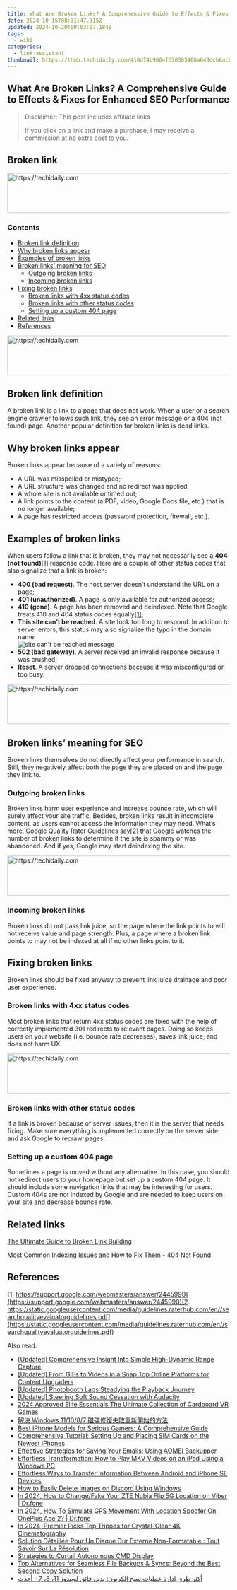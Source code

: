 ```yaml
---
title: What Are Broken Links? A Comprehensive Guide to Effects & Fixes for Enhanced SEO Performance
date: 2024-10-15T08:31:47.315Z
updated: 2024-10-20T09:03:07.184Z
tags:
  - wiki
categories:
  - link-assistant
thumbnail: https://thmb.techidaily.com/410d74b9604f670385408a643dcb6acbafd048141ccf91d45ea026a8c7847004.jpg
---
```


## What Are Broken Links? A Comprehensive Guide to Effects & Fixes for Enhanced SEO Performance

>  Disclaimer: This post includes affiliate links
>
>  If you click on a link and make a purchase, I may receive a commission at no extra cost to you.
>

## Broken link

<!-- affiliate ads begin -->
<a href="https://appsumo.8odi.net/c/5597632/2130891/7443" target="_top" id="2130891">
  <img src="//a.impactradius-go.com/display-ad/7443-2130891" border="0" alt="https://techidaily.com" width="728" height="90"/>
</a>
<img height="0" width="0" src="https://appsumo.8odi.net/i/5597632/2130891/7443" style="position:absolute;visibility:hidden;" border="0" />
<!-- affiliate ads end -->

### Contents

* [Broken link definition](https://tools.techidaily.com/link-assistant/products/)
* [Why broken links appear](https://tools.techidaily.com/link-assistant/products/)
* [Examples of broken links](https://tools.techidaily.com/link-assistant/products/)
* [Broken links’ meaning for SEO](https://tools.techidaily.com/link-assistant/products/)  
   * [Outgoing broken links](https://tools.techidaily.com/link-assistant/products/)  
   * [Incoming broken links](https://tools.techidaily.com/link-assistant/products/)
* [Fixing broken links](https://tools.techidaily.com/link-assistant/products/)  
   * [Broken links with 4xx status codes](https://tools.techidaily.com/link-assistant/products/)  
   * [Broken links with other status codes](https://tools.techidaily.com/link-assistant/products/)  
   * [Setting up a custom 404 page](https://tools.techidaily.com/link-assistant/products/)
* [Related links](https://tools.techidaily.com/link-assistant/products/)
* [References](https://tools.techidaily.com/link-assistant/products/)

<!-- affiliate ads begin -->
<a href="https://appsumo.8odi.net/c/5597632/2082533/7443" target="_top" id="2082533">
  <img src="//a.impactradius-go.com/display-ad/7443-2082533" border="0" alt="https://techidaily.com" width="728" height="90"/>
</a>
<img height="0" width="0" src="https://appsumo.8odi.net/i/5597632/2082533/7443" style="position:absolute;visibility:hidden;" border="0" />
<!-- affiliate ads end -->

## Broken link definition

A broken link is a link to a page that does not work. When a user or a search engine crawler follows such link, they see an error message or a 404 (not found) page. Another popular definition for broken links is dead links. 

## Why broken links appear

Broken links appear because of a variety of reasons:

* A URL was misspelled or mistyped;
* A URL structure was changed and no redirect was applied;
* A whole site is not available or timed out;
* A link points to the content (a PDF, video, Google Docs file, etc.) that is no longer available;
* A page has restricted access (password protection, firewall, etc.).

## Examples of broken links

When users follow a link that is broken, they may not necessarily see a **404 (not found)**[\[1\]](https://tools.techidaily.com/link-assistant/products/) response code. Here are a couple of other status codes that also signalize that a link is broken:

* **400 (bad request)**. The host server doesn’t understand the URL on a page;
* **401 (unauthorized)**. A page is only available for authorized access;
* **410 (gone)**. A page has been removed and deindexed. Note that Google treats 410 and 404 status codes equally[\[1\]](https://tools.techidaily.com/link-assistant/products/);
* **This site can’t be reached**. A site took too long to respond. In addition to server errors, this status may also signalize the typo in the domain name:  
![site can't be reached message](https://cdn1.link-assistant.com/thumbs/w1073-c1/upload/seowiki/posts/28/bl1.png)
* **502 (bad gateway)**. A server received an invalid response because it was crushed;
* **Reset**. A server dropped connections because it was misconfigured or too busy.

<!-- affiliate ads begin -->
<a href="https://aligracehair.sjv.io/c/5597632/1896560/19272" target="_top" id="1896560">
  <img src="//a.impactradius-go.com/display-ad/19272-1896560" border="0" alt="https://techidaily.com" width="728" height="90"/>
</a>
<img height="0" width="0" src="https://aligracehair.sjv.io/i/5597632/1896560/19272" style="position:absolute;visibility:hidden;" border="0" />
<!-- affiliate ads end -->

## Broken links’ meaning for SEO

Broken links themselves do not directly affect your performance in search. Still, they negatively affect both the page they are placed on and the page they link to.

### Outgoing broken links

Broken links harm user experience and increase bounce rate, which will surely affect your site traffic. Besides, broken links result in incomplete content, as users cannot access the information they may need. What’s more, Google Quality Rater Guidelines say[\[2\]](https://tools.techidaily.com/link-assistant/products/) that Google watches the number of broken links to determine if the site is spammy or was abandoned. And if yes, Google may start deindexing the site.

<!-- affiliate ads begin -->
<a href="https://unicoeye.pxf.io/c/5597632/2134498/18498" target="_top" id="2134498">
  <img src="//a.impactradius-go.com/display-ad/18498-2134498" border="0" alt="https://techidaily.com" width="720" height="90"/>
</a>
<img height="0" width="0" src="https://unicoeye.pxf.io/i/5597632/2134498/18498" style="position:absolute;visibility:hidden;" border="0" />
<!-- affiliate ads end -->

### Incoming broken links

Broken links do not pass link juice, so the page where the link points to will not receive value and page strength. Plus, a page where a broken link points to may not be indexed at all if no other links point to it.

## Fixing broken links

Broken links should be fixed anyway to prevent link juice drainage and poor user experience.

### Broken links with 4xx status codes

Most broken links that return 4xx status codes are fixed with the help of correctly implemented 301 redirects to relevant pages. Doing so keeps users on your website (i.e. bounce rate decreases), saves link juice, and does not harm UX.

<!-- affiliate ads begin -->
<a href="https://appsumo.8odi.net/c/5597632/2087395/7443" target="_top" id="2087395">
  <img src="//a.impactradius-go.com/display-ad/7443-2087395" border="0" alt="https://techidaily.com" width="728" height="90"/>
</a>
<img height="0" width="0" src="https://appsumo.8odi.net/i/5597632/2087395/7443" style="position:absolute;visibility:hidden;" border="0" />
<!-- affiliate ads end -->

### Broken links with other status codes

If a link is broken because of server issues, then it is the server that needs fixing. Make sure everything is implemented correctly on the server side and ask Google to recrawl pages.

### Setting up a custom 404 page

Sometimes a page is moved without any alternative. In this case, you should not redirect users to your homepage but set up a custom 404 page. It should include some navigation links that may be interesting for users. Custom 404s are not indexed by Google and are needed to keep users on your site and decrease bounce rate.

## Related links

[The Ultimate Guide to Broken Link Building](https://tools.techidaily.com/link-assistant/products/)

[Most Common Indexing Issues and How to Fix Them - 404 Not Found](https://tools.techidaily.com/link-assistant/products/)

## References

[1. https://support.google.com/webmasters/answer/2445990](https://support.google.com/webmasters/answer/2445990)[2. https://static.googleusercontent.com/media/guidelines.raterhub.com/en//searchqualityevaluatorguidelines.pdf](https://static.googleusercontent.com/media/guidelines.raterhub.com/en//searchqualityevaluatorguidelines.pdf)

<ins class="adsbygoogle"
     style="display:block"
     data-ad-format="autorelaxed"
     data-ad-client="ca-pub-7571918770474297"
     data-ad-slot="1223367746"></ins>

<ins class="adsbygoogle"
     style="display:block"
     data-ad-client="ca-pub-7571918770474297"
     data-ad-slot="8358498916"
     data-ad-format="auto"
     data-full-width-responsive="true"></ins>

<span class="atpl-alsoreadstyle">Also read:</span>
<div><ul>
<li><a href="https://fox-http.techidaily.com/updated-comprehensive-insight-into-simple-high-dynamic-range-capture/"><u>[Updated] Comprehensive Insight Into Simple High-Dynamic Range Capture</u></a></li>
<li><a href="https://some-techniques.techidaily.com/updated-from-gifs-to-videos-in-a-snap-top-online-platforms-for-content-upgraders/"><u>[Updated] From GIFs to Videos in a Snap Top Online Platforms for Content Upgraders</u></a></li>
<li><a href="https://extra-approaches.techidaily.com/updated-photobooth-lags-steadying-the-playback-journey/"><u>[Updated] Photobooth Lags Steadying the Playback Journey</u></a></li>
<li><a href="https://some-guidance.techidaily.com/updated-steering-soft-sound-cessation-with-audacity/"><u>[Updated] Steering Soft Sound Cessation with Audacity</u></a></li>
<li><a href="https://article-helps.techidaily.com/2024-approved-elite-essentials-the-ultimate-collection-of-cardboard-vr-games/"><u>2024 Approved Elite Essentials The Ultimate Collection of Cardboard VR Games</u></a></li>
<li><a href="https://solve-luxury.techidaily.com/1728495612693-windows-111087/"><u>解決 Windows 11/10/8/7 磁碟修復失敗重新開始的方法</u></a></li>
<li><a href="https://buynow-marvelous.techidaily.com/best-iphone-models-for-serious-gamers-a-comprehensive-guide/"><u>Best iPhone Models for Serious Gamers: A Comprehensive Guide</u></a></li>
<li><a href="https://solve-luxury.techidaily.com/comprehensive-tutorial-setting-up-and-placing-sim-cards-on-the-newest-iphones/"><u>Comprehensive Tutorial: Setting Up and Placing SIM Cards on the Newest iPhones</u></a></li>
<li><a href="https://solve-luxury.techidaily.com/effective-strategies-for-saving-your-emails-using-aomei-backupper/"><u>Effective Strategies for Saving Your Emails: Using AOMEI Backupper</u></a></li>
<li><a href="https://solve-luxury.techidaily.com/effortless-transformation-how-to-play-mkv-videos-on-an-ipad-using-a-windows-pc/"><u>Effortless Transformation: How to Play MKV Videos on an iPad Using a Windows PC</u></a></li>
<li><a href="https://solve-luxury.techidaily.com/effortless-ways-to-transfer-information-between-android-and-iphone-se-devices/"><u>Effortless Ways to Transfer Information Between Android and iPhone SE Devices</u></a></li>
<li><a href="https://solve-luxury.techidaily.com/how-to-easily-delete-images-on-discord-using-windows/"><u>How to Easily Delete Images on Discord Using Windows</u></a></li>
<li><a href="https://location-social.techidaily.com/in-2024-how-to-changefake-your-zte-nubia-flip-5g-location-on-viber-drfone-by-drfone-virtual-android/"><u>In 2024, How to Change/Fake Your ZTE Nubia Flip 5G Location on Viber | Dr.fone</u></a></li>
<li><a href="https://review-topics.techidaily.com/in-2024-how-to-simulate-gps-movement-with-location-spoofer-on-oneplus-ace-2-drfone-by-drfone-virtual-android/"><u>In 2024, How To Simulate GPS Movement With Location Spoofer On OnePlus Ace 2? | Dr.fone</u></a></li>
<li><a href="https://fox-info.techidaily.com/in-2024-premier-picks-top-tripods-for-crystal-clear-4k-cinematography/"><u>In 2024, Premier Picks Top Tripods for Crystal-Clear 4K Cinematography</u></a></li>
<li><a href="https://solve-luxury.techidaily.com/solution-detaillee-pour-un-disque-dur-externe-non-formatable-tout-savoir-sur-la-resolution/"><u>Solution Détaillée Pour Un Disque Dur Externe Non-Formatable : Tout Savoir Sur La Résolution</u></a></li>
<li><a href="https://win11-tips.techidaily.com/strategies-to-curtail-autonomous-cmd-display/"><u>Strategies to Curtail Autonomous CMD Display</u></a></li>
<li><a href="https://solve-luxury.techidaily.com/top-alternatives-for-seamless-file-backups-and-syncs-beyond-the-best-second-copy-solution/"><u>Top Alternatives for Seamless File Backups & Syncs: Beyond the Best Second Copy Solution</u></a></li>
<li><a href="https://solve-luxury.techidaily.com/akthr-trk-idara-aamlyat-nskh-alkrbon-bdyl-fak-loyndoz-11-8-7-ahdth/"><u>أكثر طرق إدارة عمليات نسخ الكربون: بديل فائق لويندوز 11، 8، 7 - أحدث</u></a></li>
</ul></div>

